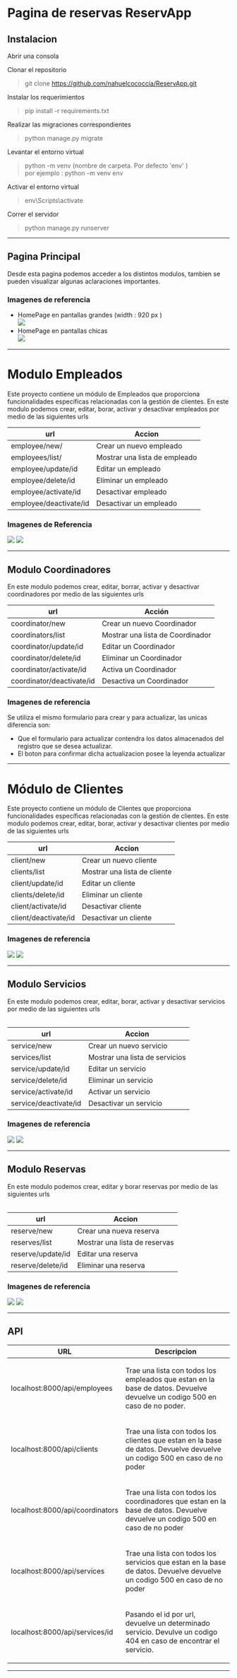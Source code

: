 # Pagina de reservas ReservApp

## Instalacion

Abrir una consola

Clonar el repositorio

> git clone https://github.com/nahuelcococcia/ReservApp.git

Instalar los requerimientos

> pip install -r requirements.txt

Realizar las migraciones correspondientes

> python manage.py migrate 

Levantar el entorno virtual

> python -m venv (nombre de carpeta. Por defecto 'env' )\
> por ejemplo : python -m venv env

Activar el entorno virtual

> env\Scripts\activate

Correr el servidor

> python manage.py runserver  

---

## Pagina Principal


Desde esta pagina podemos acceder a los distintos modulos, tambien se pueden visualizar algunas aclaraciones importantes.  

### Imagenes de referencia 

* HomePage en pantallas grandes (width : 920 px )  
![](/static/Home1.png)  
* HomePage en pantallas chicas  
![](/static/Home2.png)  

---

# Modulo Empleados 

Este proyecto contiene un módulo de Empleados que proporciona funcionalidades específicas relacionadas con la gestión de clientes. En este modulo podemos crear, editar, borar, activar y desactivar empleados
por medio de las siguientes urls 


| url                   | Accion                           |
|-----------------------|----------------------------------|
| employee/new/         | Crear un nuevo empleado          |
| employees/list/       | Mostrar una lista de empleado    |
| employee/update/id    | Editar un empleado               |
| employee/delete/id    | Eliminar un empleado             |
| employee/activate/id  | Desactivar empleado              |
| employee/deactivate/id| Desactivar un empleado           |


### Imagenes de Referencia


<img src=".\static\empleados.png">


<img src=".\static\empleados2.png">  

---

## Modulo Coordinadores

En este modulo podemos crear, editar, borrar, activar y desactivar coordinadores 
por medio de las siguientes urls  
  
| url                       | Acción                           |
|---------------------------|----------------------------------|
| coordinator/new           | Crear un nuevo Coordinador       |
| coordinators/list         | Mostrar una lista de Coordinador |
| coordinator/update/id     | Editar un Coordinador            |
| coordinator/delete/id     | Eliminar un Coordinador          |
| coordinator/activate/id   | Activa un Coordinador            |
| coordinator/deactivate/id | Desactiva un Coordinador         |

### Imagenes de referencia  
[](./static/Coordinadores1.png)
[](./static/Coordinadores2.png)
Se utiliza el mismo formulario para crear y para actualizar, las unicas diferencia son:
* Que el formulario para actualizar contendra los datos almacenados del registro que se desea actualizar.
* El boton para confirmar dicha actualizacion posee la leyenda actualizar  

---

# Módulo de Clientes

Este proyecto contiene un módulo de Clientes que proporciona funcionalidades específicas relacionadas con la gestión de clientes. En este modulo podemos crear, editar, borar, activar y desactivar clientes
por medio de las siguientes urls  

| url                   | Accion                           |
|-----------------------|----------------------------------|
| client/new            | Crear un nuevo cliente           |
| clients/list          | Mostrar una lista de cliente     |
| client/update/id      | Editar un cliente                |
| clients/delete/id     | Eliminar un cliente              |
| client/activate/id    | Desactivar cliente               |
| client/deactivate/id  | Desactivar un cliente            |

### Imagenes de referencia  

<img src=".\static\clientes.png">


<img src=".\static\clientes2.png">

---

## Modulo Servicios
En este modulo podemos crear, editar, borar, activar y desactivar servicios 
por medio de las siguientes urls  
</br>

| url                   | Accion                           |
|-----------------------|----------------------------------|
| service/new           | Crear un nuevo servicio          |
| services/list         | Mostrar una lista de servicios   |
 | service/update/id     | Editar un servicio               |
| service/delete/id     | Eliminar un servicio             |
| service/activate/id   | Activar un servicio              |
| service/deactivate/id | Desactivar un servicio           |

### Imagenes de referencia
<img src=".\static\service.png">  

 
<img src=".\static\service_form.png">

---

## Modulo Reservas
En este modulo podemos crear, editar y  borar reservas
por medio de las siguientes urls  
</br>

| url                   | Accion                        |
|-----------------------|-------------------------------|
| reserve/new           | Crear una nueva reserva       |
| reserves/list         | Mostrar una lista de reservas |
 | reserve/update/id     | Editar una reserva            |
| reserve/delete/id     | Eliminar una reserva          |
 
### Imagenes de referencia

<img src=".\static\reserve.png">  

 
<img src=".\static\reserve_form.png">

---

## API

<table>
    <thead>
    <tr>
        <th>URL</th>
        <th>Descripcion</th>
    </tr>
    </thead>
    <tbody>
        <tr>
            <td><p>localhost:8000/api/employees</p></td>
            <td><p>Trae una lista con todos los empleados que estan en la base de datos. Devuelve devuelve un codigo 500 en caso de no poder.</p></td>
        </tr>
        <tr>
            <td><p>localhost:8000/api/clients</p></td>
            <td><p>Trae una lista con todos los clientes que estan en la base de datos. Devuelve devuelve un codigo 500 en caso de no poder</p></td>
        </tr>
        <tr>
            <td><p>localhost:8000/api/coordinators</p></td>
            <td><p>Trae una lista con todos los coordinadores que estan en la base de datos. Devuelve devuelve un codigo 500 en caso de no poder</p></td>
        </tr>
        <tr>
            <td><p>localhost:8000/api/services</p></td>
            <td><p>Trae una lista con todos los servicios que estan en la base de datos. Devuelve devuelve un codigo 500 en caso de no poder</p></td>
        </tr>
        <tr>
            <td><p>localhost:8000/api/services/id</p></td>
            <td><p>Pasando el id por url, devuelve un determinado servicio. Devulve un codigo 404 en caso de encontrar el servicio.</p></td>
        </tr>
    </tbody>
</table>

---
